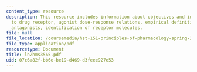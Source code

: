 ```yaml
---
content_type: resource
description: This resource includes information about objectives and introduction
  to drug receptor, agonist dose-response relations, empirical definitions, irreversible
  antagonists, identification of receptor molecules.
file: null
file_location: /coursemedia/hst-151-principles-of-pharmacology-spring-2005/07c6a82fbb6ebe19d469d3feee927e53_ln2hms3565.pdf
file_type: application/pdf
resourcetype: Document
title: ln2hms3565.pdf
uid: 07c6a82f-bb6e-be19-d469-d3feee927e53
---
```

